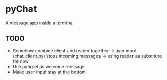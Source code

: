 # pyChat
A message app inside a terminal

## TODO
* Somehow combine client and reader together -> user input (chat_client.py) stops incoming messages -> using reader as substiture for now
* Use pyfiglet as welcome message
* Make user input stay at the bottom
